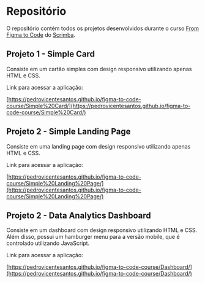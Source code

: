 # Repositório

O repositório contém todos os projetos desenvolvidos durante o curso [From Figma to Code](https://scrimba.com/learn/figmatocode) do [Scrimba](https://scrimba.com).

## Projeto 1 - Simple Card

Consiste em um cartão simples com design responsivo utilizando apenas HTML e CSS.

Link para acessar a aplicação:

[https://pedrovicentesantos.github.io/figma-to-code-course/Simple%20Card/](https://pedrovicentesantos.github.io/figma-to-code-course/Simple%20Card/)

## Projeto 2 - Simple Landing Page

Consiste em uma landing page com design responsivo utilizando apenas HTML e CSS.

Link para acessar a aplicação:

[https://pedrovicentesantos.github.io/figma-to-code-course/Simple%20Landing%20Page/](https://pedrovicentesantos.github.io/figma-to-code-course/Simple%20Landing%20Page/)

## Projeto 2 - Data Analytics Dashboard

Consiste em um dashboard com design responsivo utilizando HTML e CSS. Além disso, possui um hamburger menu para a versão mobile, que é controlado utilizando JavaScript.

Link para acessar a aplicação:

[https://pedrovicentesantos.github.io/figma-to-code-course/Dashboard/](https://pedrovicentesantos.github.io/figma-to-code-course/Dashboard/)